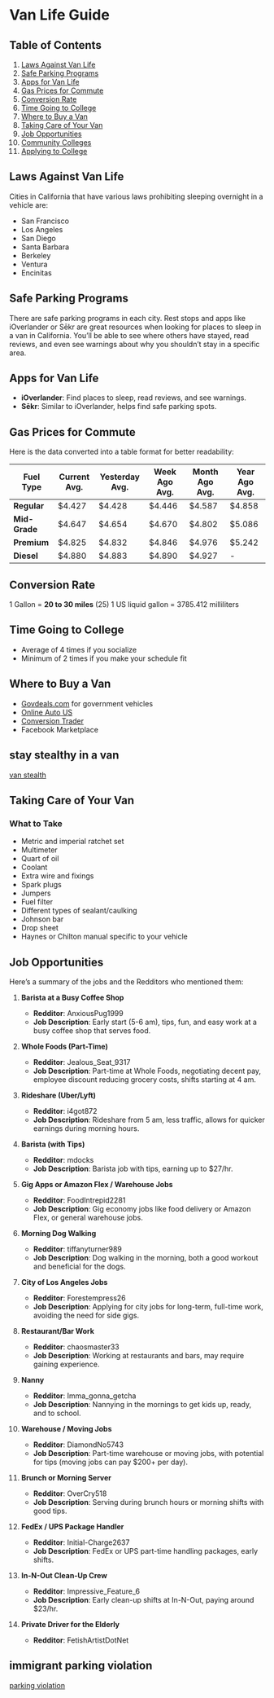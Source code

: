 # Van Life Guide

## Table of Contents
1. [Laws Against Van Life](#laws-against-van-life)
2. [Safe Parking Programs](#safe-parking-programs)
3. [Apps for Van Life](#apps-for-van-life)
4. [Gas Prices for Commute](#gas-prices-for-commute)
5. [Conversion Rate](#conversion-rate)
6. [Time Going to College](#time-going-to-college)
7. [Where to Buy a Van](#where-to-buy-a-van)
8. [Taking Care of Your Van](#taking-care-of-your-van)
9. [Job Opportunities](#job-opportunities)
10. [Community Colleges](#community-colleges)
11. [Applying to College](#applying-to-college)

## Laws Against Van Life
Cities in California that have various laws prohibiting sleeping overnight in a vehicle are:
- San Francisco
- Los Angeles
- San Diego
- Santa Barbara
- Berkeley
- Ventura
- Encinitas

## Safe Parking Programs
There are safe parking programs in each city. Rest stops and apps like iOverlander or Sēkr are great resources when looking for places to sleep in a van in California. You’ll be able to see where others have stayed, read reviews, and even see warnings about why you shouldn’t stay in a specific area.

## Apps for Van Life
- **iOverlander**: Find places to sleep, read reviews, and see warnings.
- **Sēkr**: Similar to iOverlander, helps find safe parking spots.

## Gas Prices for Commute
Here is the data converted into a table format for better readability:

| Fuel Type     | Current Avg. | Yesterday Avg. | Week Ago Avg. | Month Ago Avg. | Year Ago Avg. |
| ------------- | ------------ | -------------- | ------------- | -------------- | ------------- |
| **Regular**   | $4.427       | $4.428         | $4.446        | $4.587         | $4.858        |
| **Mid-Grade** | $4.647       | $4.654         | $4.670        | $4.802         | $5.086        |
| **Premium**   | $4.825       | $4.832         | $4.846        | $4.976         | $5.242        |
| **Diesel**    | $4.880       | $4.883         | $4.890        | $4.927         | -             |






## Conversion Rate
1 Gallon = **20 to 30 miles** (25)
1 US liquid gallon = 3785.412 milliliters

## Time Going to College
- Average of 4 times if you socialize
- Minimum of 2 times if you make your schedule fit

## Where to Buy a Van
- [Govdeals.com](https://govdeals.com) for government vehicles
- [Online Auto US](https://onlineautous.com/newandusedcars)
- [Conversion Trader](https://conversiontrader.com)
- Facebook Marketplace

## stay stealthy in a van  
[van  stealth](https://www.reddit.com/r/vandwellers/comments/17s7wkv/two_types_of_van_life_strategiesphilosophies/)


## Taking Care of Your Van
### What to Take
- Metric and imperial ratchet set
- Multimeter
- Quart of oil
- Coolant
- Extra wire and fixings
- Spark plugs
- Jumpers
- Fuel filter
- Different types of sealant/caulking
- Johnson bar
- Drop sheet
- Haynes or Chilton manual specific to your vehicle

## Job Opportunities
Here’s a summary of the jobs and the Redditors who mentioned them:

1. **Barista at a Busy Coffee Shop**  
   - **Redditor**: AnxiousPug1999  
   - **Job Description**: Early start (5-6 am), tips, fun, and easy work at a busy coffee shop that serves food.

2. **Whole Foods (Part-Time)**  
   - **Redditor**: Jealous_Seat_9317  
   - **Job Description**: Part-time at Whole Foods, negotiating decent pay, employee discount reducing grocery costs, shifts starting at 4 am.

3. **Rideshare (Uber/Lyft)**  
   - **Redditor**: i4got872  
   - **Job Description**: Rideshare from 5 am, less traffic, allows for quicker earnings during morning hours.

4. **Barista (with Tips)**  
   - **Redditor**: mdocks  
   - **Job Description**: Barista job with tips, earning up to $27/hr.

5. **Gig Apps or Amazon Flex / Warehouse Jobs**  
   - **Redditor**: FoodIntrepid2281  
   - **Job Description**: Gig economy jobs like food delivery or Amazon Flex, or general warehouse jobs.

6. **Morning Dog Walking**  
   - **Redditor**: tiffanyturner989  
   - **Job Description**: Dog walking in the morning, both a good workout and beneficial for the dogs.

7. **City of Los Angeles Jobs**  
   - **Redditor**: Forestempress26  
   - **Job Description**: Applying for city jobs for long-term, full-time work, avoiding the need for side gigs.

8. **Restaurant/Bar Work**  
   - **Redditor**: chaosmaster33  
   - **Job Description**: Working at restaurants and bars, may require gaining experience.

9. **Nanny**  
   - **Redditor**: Imma_gonna_getcha  
   - **Job Description**: Nannying in the mornings to get kids up, ready, and to school.

10. **Warehouse / Moving Jobs**  
    - **Redditor**: DiamondNo5743  
    - **Job Description**: Part-time warehouse or moving jobs, with potential for tips (moving jobs can pay $200+ per day).

11. **Brunch or Morning Server**  
    - **Redditor**: OverCry518  
    - **Job Description**: Serving during brunch hours or morning shifts with good tips.

12. **FedEx / UPS Package Handler**  
    - **Redditor**: Initial-Charge2637  
    - **Job Description**: FedEx or UPS part-time handling packages, early shifts.

13. **In-N-Out Clean-Up Crew**  
    - **Redditor**: Impressive_Feature_6  
    - **Job Description**: Early clean-up shifts at In-N-Out, paying around $23/hr.

14. **Private Driver for the Elderly**  
    - **Redditor**: FetishArtistDotNet

## immigrant parking violation 
[parking violation](https://www.reddit.com/r/immigration/comments/1eamyqb/f1_visa_and_parking_citations/) 

